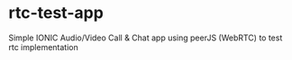 # rtc-test-app
Simple IONIC Audio/Video Call &amp; Chat app using peerJS (WebRTC) to test rtc implementation
